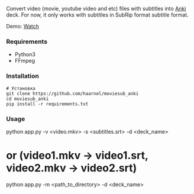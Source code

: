

Convert video (movie, youtube video and etc) files with subtitles into [Anki](https://apps.ankiweb.net/) deck. For now, it only works with subtitles in SubRip format subtitle format.

Demo: [Watch](https://player.vimeo.com/video/559606758)

### Requirements

- Python3
- FFmpeg

### Installation

```shell
# Установка
git clone https://github.com/haarnel/moviesub_anki
cd moviesub_anki
pip install -r requirements.txt
```

### Usage

python app.py -v <video.mkv> -s <subtitles.srt> -d <deck_name>
# or (video1.mkv -> video1.srt, video2.mkv -> video2.srt)
python app.py -m <path_to_directory> -d <deck_name>
```
